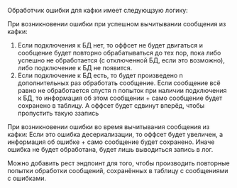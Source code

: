 Обработчик ошибки для кафки имеет следующзую логику:

При возникновении ошибки при успешном вычитывании сообщения из кафки:
1. Если подключения к БД нет, то оффсет не будет двигаться и сообщение будет повторно обрабатываться до тех пор, пока либо успешно не обработается (с отключенной БД, если это возможно), либо подключение к БД не появится.
2. Если подключение к БД есть, то будет произведено n дополнительных раз обработать сообщение. Если сообщение всё равно не обработается спустя n попыток при наличии подключения к БД, то информация об этом сообщении + само сообщение будет сохранено в таблицу. А оффсет будет сдвинут вперёд, чтобы пропустить такую ззапись

При возникновении ошибки во время вычитывания сообщения из кафки:
Если это ошибка десериализации, то оффсет будет увеличен, а информация об ошибке + само сообщение будет сохранено.
Иначе ошибка не будет обработана, будет лишь выводиться запись в лог.

Можно добавить рест эндпоинт для того, чтобы производить повторные попытки обработки сообщений, сохранённых в таблицу с сообщениями с ошибками.
